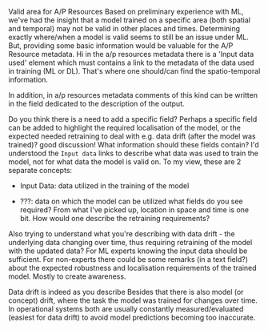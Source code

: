 Valid area for A/P Resources
Based on preliminary experience with ML, we've had the insight that a model trained on a specific area (both spatial and temporal) may not be valid in other places and times. Determining exactly where/when a model is valid seems to still be an issue under ML. But, providing some basic information would be valuable for the A/P Resource metadata.
Hi in the a/p resources metadata there is a 'Input data used' element which must contains a link to the metadata of the data used in training (ML or DL). That's where one should/can find the spatio-temporal information.
In addition, in a/p resources metadata comments of this kind can be written in the field dedicated to the description of the output.
Do you think there is a need to add a specific field?
Perhaps a specific field can be added to highlight the required localisation of the model, or the expected needed retraining to deal with e.g. data drift (after the model was trained)?
good discussion! What information should these fields contain? I'd understood the `Input data` links to describe what data was used to train the model, not for what data the model is valid on. To my view, these are 2 separate concepts:
- Input Data: data utilized in the training of the model
- ???: data on which the model can be utilized what fields do you see required? From what I've picked up, location in space and time is one bit. How would one describe the retraining requirements? 

Also trying to understand what you're describing with data drift - the underlying data changing over time, thus requiring retraining of the model with the updated data?
For ML experts knowing the input data should be sufficient. For non-experts there could be some remarks (in a text field?) about the expected robustness and localisation requirements of the trained model. Mostly to create awareness.

Data drift is indeed as you describe Besides that there is also model (or concept) drift, where the task the model was trained for changes over time. In operational systems both are usually constantly measured/evaluated (easiest for data drift) to avoid model predictions becoming too inaccurate.
